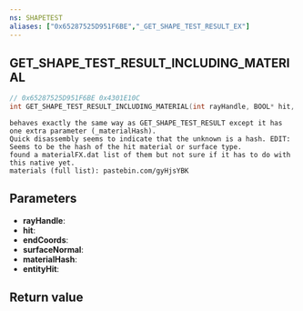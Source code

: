 ```yaml
---
ns: SHAPETEST
aliases: ["0x65287525D951F6BE","_GET_SHAPE_TEST_RESULT_EX"]
---
```

## GET_SHAPE_TEST_RESULT_INCLUDING_MATERIAL

```c
// 0x65287525D951F6BE 0x4301E10C
int GET_SHAPE_TEST_RESULT_INCLUDING_MATERIAL(int rayHandle, BOOL* hit, Vector3* endCoords, Vector3* surfaceNormal, Hash* materialHash, Entity* entityHit);
```

```
behaves exactly the same way as GET_SHAPE_TEST_RESULT except it has one extra parameter (_materialHash).  
Quick disassembly seems to indicate that the unknown is a hash. EDIT: Seems to be the hash of the hit material or surface type.  
found a materialFX.dat list of them but not sure if it has to do with this native yet.  
materials (full list): pastebin.com/gyHjsYBK  
```

## Parameters
* **rayHandle**: 
* **hit**: 
* **endCoords**: 
* **surfaceNormal**: 
* **materialHash**: 
* **entityHit**: 

## Return value
